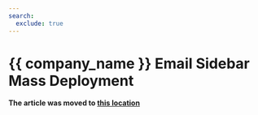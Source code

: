 ```yaml
---
search:
  exclude: true
---
```


# {{ company_name }} Email Sidebar Mass Deployment  


**The article was moved to [this location](../Mass-Deployment-of-the-Add-In-Office-365/)**

<script>
document.location.href="../Mass-Deployment-of-the-Add-In-Office-365/";
</script>
